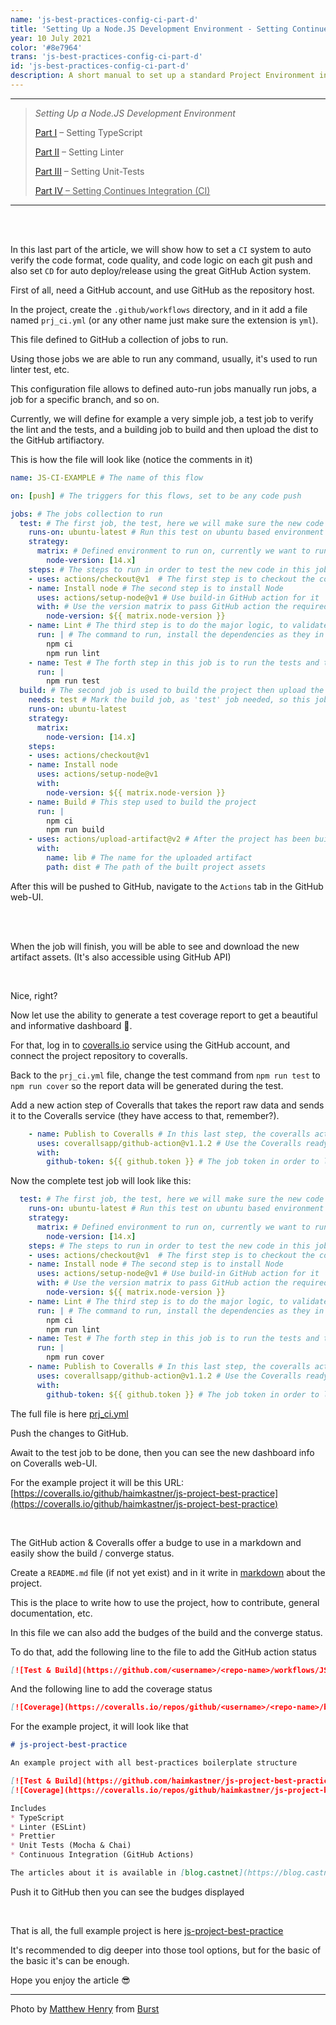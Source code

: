 ```yaml
---
name: 'js-best-practices-config-ci-part-d'
title: 'Setting Up a Node.JS Development Environment - Setting Continues Integration (CI)'
year: 10 July 2021
color: '#8e7964'
trans: 'js-best-practices-config-ci-part-d'
id: 'js-best-practices-config-ci-part-d'
description: A short manual to set up a standard Project Environment in NODE.JS - Part IV - Setting Continues Integration (CI)
---
```


----
> *Setting Up a Node.JS Development Environment*
>
> [Part I](/en/blog/js-best-practices-config-ts-part-a) – Setting TypeScript
>
> [Part II](/en/blog/js-best-practices-config-linter-part-b) – Setting Linter
>
> [Part III](/en/blog/js-best-practices-config-unit-tests-part-c) – Setting Unit-Tests
>
> <ins>[Part IV](/en/blog/js-best-practices-config-ci-part-d) – Setting Continues Integration (CI)</ins>
----

<br>
<br>

In this last part of the article, we will show how to set a `CI` system to auto verify the code format, code quality, and code logic on each git push
and also set `CD` for auto deploy/release using the great GitHub Action system.

First of all, need a GitHub account, and use GitHub as the repository host.

In the project, create the `.github/workflows` directory, and in it add a file named `prj_ci.yml` (or any other name just make sure the extension is `yml`).

This file defined to GitHub a collection of jobs to run.

Using those jobs we are able to run any command, usually, it's used to run linter test, etc.

This configuration file allows to defined auto-run jobs manually run jobs, a job for a specific branch, and so on.

Currently, we will define for example a very simple job, a test job to verify the lint and the tests, and a building job to build and then upload the dist to the GitHub artifiactory.

This is how the file will look like (notice the comments in it)
```yaml
name: JS-CI-EXAMPLE # The name of this flow

on: [push] # The triggers for this flows, set to be any code push 

jobs: # The jobs collection to run
  test: # The first job, the test, here we will make sure the new code was not breading the lint rule sand not breaking the tests.
    runs-on: ubuntu-latest # Run this test on ubuntu based environment
    strategy: 
      matrix: # Defined environment to run on, currently we want to run only on node v14
        node-version: [14.x] 
    steps: # The steps to run in order to test the new code in this job
    - uses: actions/checkout@v1  # The first step is to checkout the codebase from the repository (This is a build-in GitHub action, no extra info required)
    - name: Install node # The second step is to install Node 
      uses: actions/setup-node@v1 # Use build-in GitHub action for it
      with: # Use the version matrix to pass GitHub action the required versions
        node-version: ${{ matrix.node-version }}
    - name: Lint # The third step is to do the major logic, to validate the new code by the linter and to check the test
      run: | # The command to run, install the dependencies as they in the `packages.lock` and run the lint command
        npm ci 
        npm run lint
    - name: Test # The forth step in this job is to run the tests and to make sure all of them succeed
      run: |
        npm run test 
  build: # The second job is used to build the project then upload the results to the GitHub Actions artifactory.
    needs: test # Mark the build job, as 'test' job needed, so this job will starts only after all test succeeded 
    runs-on: ubuntu-latest
    strategy:
      matrix:
        node-version: [14.x]
    steps:
    - uses: actions/checkout@v1 
    - name: Install node
      uses: actions/setup-node@v1
      with:
        node-version: ${{ matrix.node-version }}
    - name: Build # This step used to build the project
      run: |
        npm ci
        npm run build
    - uses: actions/upload-artifact@v2 # After the project has been built, upload the results to GitHub Actions the artifactory, (This a build-in GitHub action)
      with:
        name: lib # The name for the uploaded artifact
        path: dist # The path of the built project assets
```

After this will be pushed to GitHub, navigate to the `Actions` tab in the GitHub web-UI.

<image-responsive imageURL="blog/js-best-practices-config-ci-part-d/actions-1.png" />
<br>
<image-responsive imageURL="blog/js-best-practices-config-ci-part-d/actions-2.png" />
<br>

When the job will finish, you will be able to see and download the new artifact assets. (It's also accessible using GitHub API) 

<image-responsive imageURL="blog/js-best-practices-config-ci-part-d/actions-3.png" />
<br>

Nice, right?

Now let use the ability to generate a test coverage report to get a beautiful and informative dashboard 🧮.

For that, log in to [coveralls.io](https://coveralls.io/) service using the GitHub account, and connect the project repository to coveralls.

<image-responsive imageURL="blog/js-best-practices-config-ci-part-d/coveralls-1.png" />

Back to the `prj_ci.yml`  file, change the test command from `npm run test` to `npm run cover` so the report data will be generated during the test.

Add a new action step of Coveralls that takes the report raw data and sends it to the Coveralls service (they have access to that, remember?).


```yaml
    - name: Publish to Coveralls # In this last step, the coveralls action will send the code coverage report to the Coveralls dashboard 
      uses: coverallsapp/github-action@v1.1.2 # Use the Coveralls ready to use action
      with:
        github-token: ${{ github.token }} # The job token in order to let Coveralls access to the job assets
```

Now the complete test job will look like this:

```yaml
  test: # The first job, the test, here we will make sure the new code was not breading the lint rule sand not breaking the tests.
    runs-on: ubuntu-latest # Run this test on ubuntu based environment
    strategy: 
      matrix: # Defined environment to run on, currently we want to run only on node v14
        node-version: [14.x] 
    steps: # The steps to run in order to test the new code in this job
    - uses: actions/checkout@v1  # The first step is to checkout the codebase from the repository (This is a build-in GitHub action, no extra info required)
    - name: Install node # The second step is to install Node 
      uses: actions/setup-node@v1 # Use build-in GitHub action for it
      with: # Use the version matrix to pass GitHub action the required versions
        node-version: ${{ matrix.node-version }}
    - name: Lint # The third step is to do the major logic, to validate the new code by the linter and to check the test
      run: | # The command to run, install the dependencies as they in the `packages.lock` and run the lint command
        npm ci 
        npm run lint
    - name: Test # The forth step in this job is to run the tests and to make sure all of them succeed, use the cover script in order to generate the test cover report
      run: |
        npm run cover 
    - name: Publish to Coveralls # In this last step, the coveralls action will send the code coverage report to the Coveralls dashboard 
      uses: coverallsapp/github-action@v1.1.2 # Use the Coveralls ready to use action
      with:
        github-token: ${{ github.token }} # The job token in order to let Coveralls access to the job assets
```

The full file is here [prj_ci.yml](https://github.com/haimkastner/js-project-best-practice/blob/main/.github/workflows/prj_ci.yml)

Push the changes to GitHub.

Await to the test job to be done, then you can see the new dashboard info on Coveralls web-UI.

For the example project it will be this URL:
[https://coveralls.io/github/haimkastner/js-project-best-practice](https://coveralls.io/github/haimkastner/js-project-best-practice)

<image-responsive imageURL="blog/js-best-practices-config-ci-part-d/coveralls-2.png" />

<br>


The GitHub action & Coveralls offer a budge to use in a markdown and easily show the build / converge status.

Create a `README.md` file (if not yet exist) and in it write in [markdown](https://www.markdownguide.org/) about the project.

This is the place to write how to use the project, how to contribute, general documentation, etc.

In this file we can also add the budges of the build and the converge status.

To do that, add the following line to the file to add the GitHub action status
```markdown
[![Test & Build](https://github.com/<username>/<repo-name>/workflows/JS-CI-EXAMPLE/badge.svg?branch=<branch-name>)](https://github.com/<username>/<repo-name>/actions)
```
And the following line to add the coverage status
```markdown
[![Coverage](https://coveralls.io/repos/github/<username>/<repo-name>/badge.svg?branch=<branch-name>)](https://coveralls.io/github//<username>/<repo-name>/?branch=<branch-name>)
```

For the example project, it will look like that
```markdown
# js-project-best-practice

An example project with all best-practices boilerplate structure

[![Test & Build](https://github.com/haimkastner/js-project-best-practice/workflows/JS-CI-EXAMPLE/badge.svg?branch=main)](https://github.com/haimkastner/js-project-best-practice/actions)
[![Coverage](https://coveralls.io/repos/github/haimkastner/js-project-best-practice/badge.svg?branch=main)](https://coveralls.io/github/haimkastner/js-project-best-practice?branch=main)

Includes 
* TypeScript
* Linter (ESLint)
* Prettier 
* Unit Tests (Mocha & Chai)
* Continuous Integration (GitHub Actions)

The articles about it is available in [blog.castnet](https://blog.castnet.club/blog/js-best-practices-config-ts-part-a)
```

Push it to GitHub then you can see the budges displayed

<image-responsive imageURL="blog/js-best-practices-config-ci-part-d/readme-1.png" />
<br>


That is all, the full example project is here [js-project-best-practice](https://github.com/haimkastner/js-project-best-practice)

It's recommended to dig deeper into those tool options, but for the basic of the basic it's can be enough.

Hope you enjoy the article 😎

----

Photo by <a href="https://burst.shopify.com/@matthew_henry?utm_campaign=photo_credit&amp;utm_content=Free+Shipping+Boxes+In+Front+Of+Red+Brick+Photo+%E2%80%94+High+Res+Pictures&amp;utm_medium=referral&amp;utm_source=credit">Matthew Henry</a> from <a href="https://burst.shopify.com/shipping?utm_campaign=photo_credit&amp;utm_content=Free+Shipping+Boxes+In+Front+Of+Red+Brick+Photo+%E2%80%94+High+Res+Pictures&amp;utm_medium=referral&amp;utm_source=credit">Burst</a>
